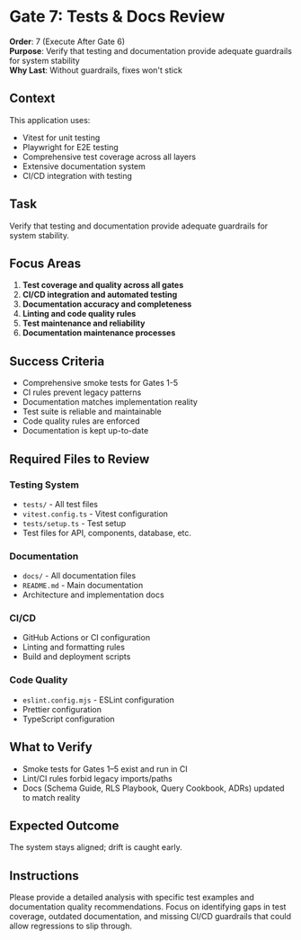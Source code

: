 # Gate 7: Tests & Docs Review

**Order**: 7 (Execute After Gate 6)  
**Purpose**: Verify that testing and documentation provide adequate guardrails for system stability  
**Why Last**: Without guardrails, fixes won't stick

## Context

This application uses:

- Vitest for unit testing
- Playwright for E2E testing
- Comprehensive test coverage across all layers
- Extensive documentation system
- CI/CD integration with testing

## Task

Verify that testing and documentation provide adequate guardrails for system stability.

## Focus Areas

1. **Test coverage and quality across all gates**
2. **CI/CD integration and automated testing**
3. **Documentation accuracy and completeness**
4. **Linting and code quality rules**
5. **Test maintenance and reliability**
6. **Documentation maintenance processes**

## Success Criteria

- Comprehensive smoke tests for Gates 1-5
- CI rules prevent legacy patterns
- Documentation matches implementation reality
- Test suite is reliable and maintainable
- Code quality rules are enforced
- Documentation is kept up-to-date

## Required Files to Review

### Testing System

- `tests/` - All test files
- `vitest.config.ts` - Vitest configuration
- `tests/setup.ts` - Test setup
- Test files for API, components, database, etc.

### Documentation

- `docs/` - All documentation files
- `README.md` - Main documentation
- Architecture and implementation docs

### CI/CD

- GitHub Actions or CI configuration
- Linting and formatting rules
- Build and deployment scripts

### Code Quality

- `eslint.config.mjs` - ESLint configuration
- Prettier configuration
- TypeScript configuration

## What to Verify

- Smoke tests for Gates 1–5 exist and run in CI
- Lint/CI rules forbid legacy imports/paths
- Docs (Schema Guide, RLS Playbook, Query Cookbook, ADRs) updated to match reality

## Expected Outcome

The system stays aligned; drift is caught early.

## Instructions

Please provide a detailed analysis with specific test examples and documentation quality recommendations. Focus on identifying gaps in test coverage, outdated documentation, and missing CI/CD guardrails that could allow regressions to slip through.
